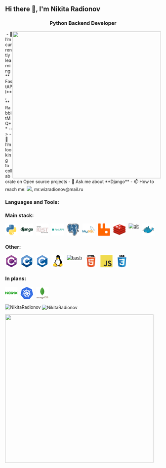 ## Hi there 👋, I'm Nikita Radionov
<h3 align="center">Python Backend Developer</h3>
<img src="https://komarev.com/ghpvc/?username=NikitaRadionov&style=flat-square&color=blue" alt=""/>
<img align="right" width="480" height="475" src="https://i.giphy.com/media/v1.Y2lkPTc5MGI3NjExdWltMml2anpldGFwbmJra29tMzNnMHBxNzQyYnpvc2wxZnlpM2h5ZyZlcD12MV9pbnRlcm5hbF9naWZfYnlfaWQmY3Q9cw/hu9xj9UtxpoY3oytsh/giphy.gif">
- 🌱 I’m currently learning **FastAPI**, **RabbitMQ** -->
- 👯 I’m looking to collaborate on Open source projects
- 💬 Ask me about **Django**
- 📫 How to reach me: <a href="https://t.me/nikitaradionov"><img src="https://img.shields.io/badge/Telegram-blue?logo=Telegram&logoColor=white"/></a>, mr.wizradionov@mail.ru
<h3 align="left">Languages and Tools:</h3>
<h3 align="left">Main stack:</h3>
<p style="display: flex; flex-wrap: wrap; gap: 10px;">
        <a href="https://www.python.org" target="_blank" rel="noreferrer"> 
            <img src="https://raw.githubusercontent.com/devicons/devicon/master/icons/python/python-original.svg" alt="python" width="40" height="40"/> 
        </a> 
        <a href="https://www.djangoproject.com/" target="_blank" rel="noreferrer"> 
            <img src="https://raw.githubusercontent.com/devicons/devicon/master/icons/django/django-plain-wordmark.svg" alt="django" width="40" height="40"/> 
        </a>
        <a href="https://www.django-rest-framework.org/" target="_blank" rel="noreferrer"> 
            <img src="https://raw.githubusercontent.com/devicons/devicon/master/icons/djangorest/djangorest-original.svg" alt="django-rest-framework" width="40" height="40"/> 
        </a>
        <a href="https://fastapi.tiangolo.com/" target="_blank" rel="noreferrer"> 
            <img src="https://raw.githubusercontent.com/devicons/devicon/master/icons/fastapi/fastapi-plain-wordmark.svg" alt="fastapi" width="40" height="40"/> 
        </a>
        <a href="https://www.postgresql.org/" target="_blank" rel="noreferrer"> 
            <img src="https://raw.githubusercontent.com/devicons/devicon/master/icons/postgresql/postgresql-original.svg" alt="postgresql" width="40" height="40"/> 
        </a>
        <a href="https://www.mysql.com/" target="_blank" rel="noreferrer"> 
            <img src="https://raw.githubusercontent.com/devicons/devicon/master/icons/mysql/mysql-original-wordmark.svg" alt="mysql" width="40" height="40"/> 
        </a>
        <a href="https://www.rabbitmq.com/" target="_blank" rel="noreferrer"> 
            <img src="https://raw.githubusercontent.com/devicons/devicon/master/icons/rabbitmq/rabbitmq-original.svg" alt="rabbitmq" width="40" height="40"/> 
        </a>
        <a href="https://redis.io/" target="_blank" rel="noreferrer"> 
            <img src="https://raw.githubusercontent.com/devicons/devicon/master/icons/redis/redis-original.svg" alt="redis" width="40" height="40"/> 
        </a>
        <a href="https://git-scm.com/" target="_blank" rel="noreferrer"> 
            <img src="https://www.vectorlogo.zone/logos/git-scm/git-scm-icon.svg" alt="git" width="40" height="40"/> 
        </a> 
        <a href="https://www.docker.com/" target="_blank" rel="noreferrer"> 
            <img src="https://raw.githubusercontent.com/devicons/devicon/master/icons/docker/docker-original.svg" alt="docker" width="40" height="40"/> 
        </a>
</p>
<h3 align="left">Other:</h3>
<p style="display: flex; flex-wrap: wrap; gap: 10px;">
        <a href="https://dotnet.microsoft.com/en-us/languages/csharp" target="_blank" rel="noreferrer"> 
            <img src="https://raw.githubusercontent.com/devicons/devicon/master/icons/csharp/csharp-original.svg" alt="C#" width="40" height="40"/> 
        </a>
        <a href="https://www.w3schools.com/cpp/" target="_blank" rel="noreferrer"> 
            <img src="https://raw.githubusercontent.com/devicons/devicon/master/icons/cplusplus/cplusplus-original.svg" alt="C++" width="40" height="40"/> 
        </a> 
        <a href="https://www.cprogramming.com/" target="_blank" rel="noreferrer"> 
            <img src="https://raw.githubusercontent.com/devicons/devicon/master/icons/c/c-original.svg" alt="C" width="40" height="40"/> 
        </a> 
        <a href="https://www.linux.org/" target="_blank" rel="noreferrer"> 
            <img src="https://raw.githubusercontent.com/devicons/devicon/master/icons/linux/linux-original.svg" alt="linux" width="40" height="40"/> 
        </a> 
        <a href="https://www.gnu.org/software/bash/" target="_blank" rel="noreferrer"> 
            <img src="https://www.vectorlogo.zone/logos/gnu_bash/gnu_bash-icon.svg" alt="bash" width="40" height="40"/> 
        </a>
        <a href="https://www.w3.org/html/" target="_blank" rel="noreferrer"> 
            <img src="https://raw.githubusercontent.com/devicons/devicon/master/icons/html5/html5-original-wordmark.svg" alt="html5" width="40" height="40"/> 
        </a> 
        <a href="https://developer.mozilla.org/en-US/docs/Web/JavaScript" target="_blank" rel="noreferrer"> 
            <img src="https://raw.githubusercontent.com/devicons/devicon/master/icons/javascript/javascript-original.svg" alt="javascript" width="40" height="40"/> 
        </a>  
        <a href="https://www.w3schools.com/css/" target="_blank" rel="noreferrer"> 
            <img src="https://raw.githubusercontent.com/devicons/devicon/master/icons/css3/css3-original-wordmark.svg" alt="css3" width="40" height="40"/> 
        </a> 
</p>
<h3 align="left">In plans:</h3>
<p style="display: flex; flex-wrap: wrap; gap: 10px;">
        <a href="https://nginx.org/ru/" target="_blank" rel="noreferrer"> 
            <img src="https://raw.githubusercontent.com/devicons/devicon/master/icons/nginx/nginx-original.svg" alt="nginx" width="40" height="40"/> 
        </a>
        <a href="https://kubernetes.io/" target="_blank" rel="noreferrer"> 
            <img src="https://raw.githubusercontent.com/devicons/devicon/master/icons/kubernetes/kubernetes-original.svg" alt="kubernetes" width="40" height="40"/> 
        </a>
        <a href="https://www.mongodb.com/" target="_blank" rel="noreferrer"> 
            <img src="https://raw.githubusercontent.com/devicons/devicon/master/icons/mongodb/mongodb-original-wordmark.svg" alt="mongodb" width="40" height="40"/> 
        </a> 
</p>
<p><img align="left" src="https://github-readme-stats.vercel.app/api/top-langs?username=NikitaRadionov&show_icons=true&locale=en&layout=compact" alt="NikitaRadionov" /></p>
<p>&nbsp;<img align="center" src="https://github-readme-stats.vercel.app/api?username=NikitaRadionov&show_icons=true&locale=en" alt="NikitaRadionov" /></p>
<img align="middle" width="480" height="480" src="https://i.giphy.com/media/v1.Y2lkPTc5MGI3NjExbWgycXJzeTVmcXBuYWdqcGQzcnM3cDV5dGI5enJhZzk2OWViNDJsMiZlcD12MV9pbnRlcm5hbF9naWZfYnlfaWQmY3Q9cw/G74LKP9zsfLInmz3H6/giphy.gif">

